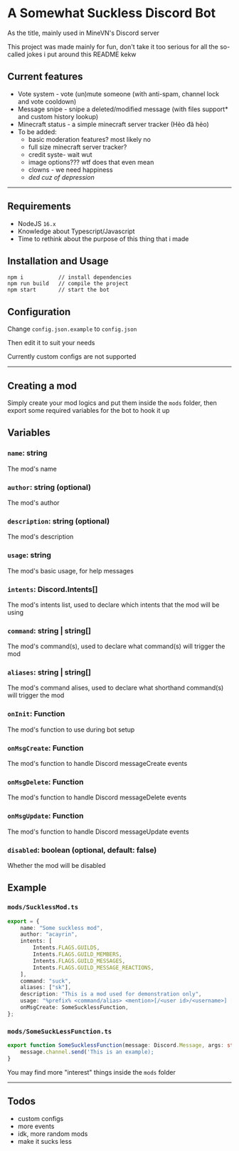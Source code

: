 # A Somewhat Suckless Discord Bot

As the title, mainly used in MineVN's Discord server

This project was made mainly for fun, don't take it too serious for all the so-called jokes i put around this README kekw

## Current features

-   Vote system - vote (un)mute someone (with anti-spam, channel lock and vote cooldown)
-   Message snipe - snipe a deleted/modified message (with files support\* and custom history lookup)
-   Minecraft status - a simple minecraft server tracker (Hẻo đã hẻo)
-   To be added:
    -   basic moderation features? most likely no
    -   full size minecraft server tracker?
    -   credit syste- wait wut
    -   image options??? wtf does that even mean
    -   clowns - we need happiness
    -   _ded cuz of depression_

<hr>

## Requirements

-   NodeJS `16.x`
-   Knowledge about Typescript/Javascript
-   Time to rethink about the purpose of this thing that i made

## Installation and Usage

```
npm i           // install dependencies
npm run build   // compile the project
npm start       // start the bot
```

## Configuration

Change `config.json.example` to `config.json`

Then edit it to suit your needs

Currently custom configs are not supported

<hr>

## Creating a mod

Simply create your mod logics and put them inside the `mods` folder, then export some required variables for the bot to hook it up

## Variables

### `name`: string

The mod's name

### `author`: string (optional)

The mod's author

### `description`: string (optional)

The mod's description

### `usage`: string

The mod's basic usage, for help messages

### `intents`: Discord.Intents[]

The mod's intents list, used to declare which intents that the mod will be using

### `command`: string | string[]

The mod's command(s), used to declare what command(s) will trigger the mod

### `aliases`: string | string[]

The mod's command alises, used to declare what shorthand command(s) will trigger the mod

### `onInit`: Function

The mod's function to use during bot setup

### `onMsgCreate`: Function

The mod's function to handle Discord messageCreate events

### `onMsgDelete`: Function

The mod's function to handle Discord messageDelete events

### `onMsgUpdate`: Function

The mod's function to handle Discord messageUpdate events

### `disabled`: boolean (optional, default: false)

Whether the mod will be disabled

## Example

### `mods/SucklessMod.ts`

```ts
export = {
    name: "Some suckless mod",
    author: "acayrin",
    intents: [
        Intents.FLAGS.GUILDS,
        Intents.FLAGS.GUILD_MEMBERS,
        Intents.FLAGS.GUILD_MESSAGES,
        Intents.FLAGS.GUILD_MESSAGE_REACTIONS,
    ],
    command: "suck",
    aliases: ["sk"],
    description: "This is a mod used for demonstration only",
    usage: "%prefix% <command/alias> <mention>[/<user id>/<username>] [args]",
    onMsgCreate: SomeSucklessFunction,
};
```

### `mods/SomeSuckLessFunction.ts`

```ts
export function SomeSucklessFunction(message: Discord.Message, args: string[], bot: Bot) {
    message.channel.send('This is an example);
}
```

You may find more "interest" things inside the `mods` folder

<hr>

## Todos

-   custom configs
-   more events
-   idk, more random mods
-   make it sucks less
